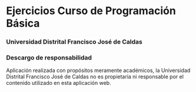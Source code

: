 # Ejercicios Curso de Programación Básica
### Universidad Distrital Francisco José de Caldas

### Descargo de responsabilidad
Aplicación realizada con propósitos meramente académicos, 
la Universidad Distrital Francisco José de Caldas no es propietaria
ni responsable por el contenido utilizado en esta aplicación web.
